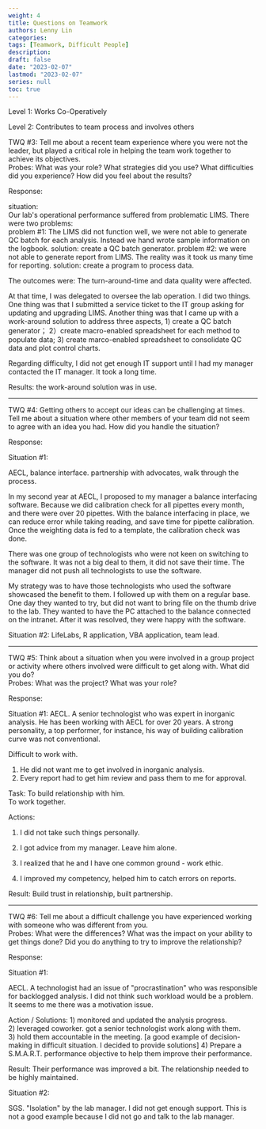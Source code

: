 ```yaml
---
weight: 4
title: Questions on Teamwork
authors: Lenny Lin
categories: 
tags: [Teamwork, Difficult People]
description: 
draft: false
date: "2023-02-07"
lastmod: "2023-02-07"
series: null
toc: true
---
```


Level 1: Works Co-Operatively

Level 2: Contributes to team process and involves others

TWQ #3: Tell me about a recent team experience where you were not the leader, but played a critical role in helping the team work together to achieve its objectives.  
Probes: What was your role?  What strategies did you use? What difficulties did you experience? How did you feel about the results?  

Response:  

situation:   
Our lab's operational performance suffered from problematic LIMS.  There were two problems:  
problem #1: The LIMS did not function well, we were not able to generate QC batch for each analysis.  Instead we hand wrote sample information on the logbook. solution: create a QC batch generator.
problem #2: we were not able to generate report from LIMS.  The reality was it took us many time for reporting. solution: create a program to process data.

The outcomes were: The turn-around-time and data quality were affected.

At that time, I was delegated to oversee the lab operation.  I did two things.  One thing was that I submitted a service ticket to the IT group asking for updating and upgrading LIMS.  Another thing was that I came up with a work-around solution to address three aspects, 1) create a QC batch generator； 2）create macro-enabled spreadsheet for each method to populate data; 3) create marco-enabled spreadsheet to consolidate QC data and plot control charts.

Regarding difficulty, I did not get enough IT support until I had my manager contacted the IT manager.  It took a long time.

Results: the work-around solution was in use.


---

TWQ #4: Getting others to accept our ideas can be challenging at times.  Tell me about a situation where other members of your team did not seem to agree with an idea you had.  How did you handle the situation?

Response:   

Situation #1: 

AECL, balance interface.  partnership with advocates, walk through the process.

In my second year at AECL, I proposed to my manager a balance interfacing software. Because we did calibration check for all pipettes every month, and there were over 20 pipettes. With the balance interfacing in place, we can reduce error while taking reading, and save time for pipette calibration. Once the weighting data is fed to a template, the calibration check was done.  

There was one group of technologists who were not keen on switching to the software.  It was not a big deal to them, it did not save their time.  The manager did not push all technologists to use the software.  

My strategy was to have those technologists who used the software showcased the benefit to them.  I followed up with them on a regular base.  One day they wanted to try, but did not want to bring file on the thumb drive to the lab.  They wanted to have the PC attached to the balance connected on the intranet.  After it was resolved, they were happy with the software.



Situation #2: LifeLabs, R application, VBA application, team lead.

---

TWQ #5: Think about a situation when you were involved in a group project or activity where others involved were difficult to get along with.  What did you do?  
Probes: What was the project? What was your role?

Response:  

Situation #1: AECL.  A senior technologist who was expert in inorganic analysis. He has been working with AECL for over 20 years.  A strong personality, a top performer, for instance, his way of building calibration curve was not conventional.  

Difficult to work with.  

1) He did not want me to get involved in inorganic analysis.   
2) Every report had to get him review and pass them to me for approval.  

Task:
To build relationship with him.  
To work together.

Actions:  
1) I did not take such things personally.

2) I got advice from my manager.  Leave him alone.

3) I realized that he and I have one common ground - work ethic.  

4) I improved my competency, helped him to catch errors on reports.

Result: Build trust in relationship, built partnership.


---

TWQ #6: Tell me about a difficult challenge you have experienced working with someone who was different from you.  
Probes:  What were the differences?  What was the impact on your ability to get things done?  Did you do anything to try to improve the relationship?


Response:  

Situation #1:   

AECL. A technologist had an issue of "procrastination" who was responsible for backlogged analysis.  I did not think such workload would be a problem.  It seems to me there was a motivation issue. 

Action / Solutions: 1) monitored and updated the analysis progress.  
2) leveraged coworker. got a senior technologist work along with them.  
3) hold them accountable in the meeting.  [a good example of decision-making in difficult situation.  I decided to provide solutions]
4) Prepare a S.M.A.R.T. performance objective to help them improve their performance.

Result:  Their performance was improved a bit.  The relationship needed to be highly maintained.

Situation #2:   

SGS. "Isolation" by the lab manager.  I did not get enough support.  This is not a good example because I did not go and talk to the lab manager.
